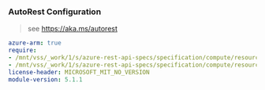### AutoRest Configuration

> see https://aka.ms/autorest

``` yaml
azure-arm: true
require:
- /mnt/vss/_work/1/s/azure-rest-api-specs/specification/compute/resource-manager/readme.md
- /mnt/vss/_work/1/s/azure-rest-api-specs/specification/compute/resource-manager/readme.go.md
license-header: MICROSOFT_MIT_NO_VERSION
module-version: 5.1.1
```
